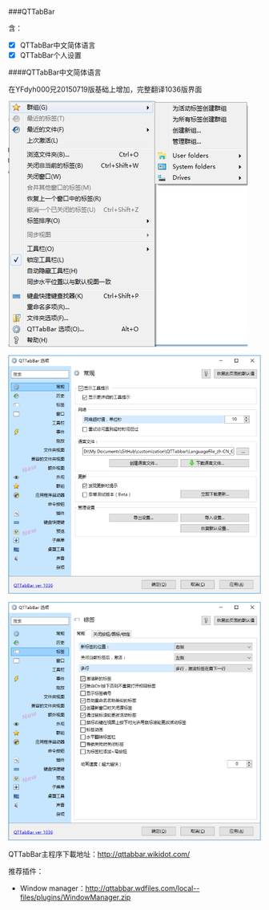 ###QTTabBar

含：

- [x] QTTabBar中文简体语言
- [x] QTTabBar个人设置

####QTTabBar中文简体语言

在YFdyh000兄20150719版基础上增加，完整翻译1036版界面

![](img/qt-1.jpg)

![](img/qt-2.jpg)

![](img/qt-3.jpg)

QTTabBar主程序下載地址：http://qttabbar.wikidot.com/

推荐插件：

- Window manager：http://qttabbar.wdfiles.com/local--files/plugins/WindowManager.zip